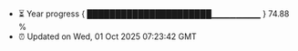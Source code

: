 - ⏳ Year progress { ██████████████████████▁▁▁▁▁▁▁▁ } 74.88 %
- ⏰ Updated on Wed, 01 Oct 2025 07:23:42 GMT

